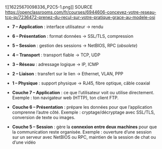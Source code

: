![[16225670098336_P2C5-1.png]]
SOURCE 
https://openclassrooms.com/fr/courses/6944606-concevez-votre-reseau-tcp-ip/7236472-prenez-du-recul-sur-votre-pratique-grace-au-modele-osi

- **7 – Application** : interface utilisateur → rendu 
- **6 – Présentation** : format données → SSL/TLS, compression
- **5 – Session** : gestion des sessions → NetBIOS, RPC (_obsolete_)
- **4 – Transport** : transport fiable → TCP, UDP
- **3 – Réseau** : adressage logique → IP, ICMP
- **2 – Liaison** : transfert sur le lien → Ethernet, VLAN, PPP
- **1 – Physique** : support physique → RJ45, fibre optique, câble coaxial

- **Couche 7 – Application** : ce que l’utilisateur voit ou utilise directement. Exemple : ton navigateur web (HTTP), ton client FTP.
- **Couche 6 – Présentation** : prépare les données pour que l’application comprenne l’autre côté. Exemple : cryptage/décryptage avec SSL/TLS, conversion de texte ou images.
- **Couche 5 – Session** : gère la **connexion entre deux machines** pour que la communication reste organisée. Exemple : ouverture d’une session sur un serveur avec NetBIOS ou RPC, maintien de la session de chat ou d’une vidéo
